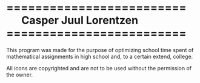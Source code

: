 <h1>
========================= <br/>
 &nbsp;&nbsp;&nbsp;&nbsp;&nbsp;&nbsp;Casper Juul Lorentzen <br/>
========================= <br/>
</h1>
This program was made for the purpose
of optimizing school time spent of 
mathematical assignments in high school
and, to a certain extend, college.

All icons are copyrighted and are not
to be used without the permission of 
the owner.
